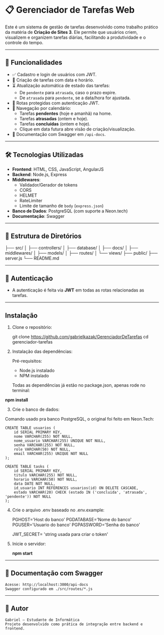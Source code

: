 # 📋 Gerenciador de Tarefas Web

Este é um sistema de gestão de tarefas desenvolvido como trabalho prático da matéria de **Criação de Sites 3**. Ele permite que usuários criem, visualizem e organizem tarefas diárias, facilitando a produtividade e o controle do tempo.

---

## 🚀 Funcionalidades

- ✅ Cadastro e login de usuários com JWT.
- 📆 Criação de tarefas com data e horário.
- ⏳ Atualização automática de estado das tarefas:
  - De `pendente` para `atrasada`, caso o prazo expire.
  - De `atrasada` para `pendente`, se a data/hora for ajustada.
- 🔐 Rotas protegidas com autenticação JWT.
- 🧭 Navegação por calendário:
  - Tarefas **pendentes** (hoje e amanhã) na home.
  - Tarefas **atrasadas** (ontem e hoje).
  - Tarefas **concluídas** (ontem e hoje).
  - Clique em data futura abre visão de criação/visualização.
- 🧾 Documentação com Swagger em `/api-docs`.

---

## 🛠️ Tecnologias Utilizadas

- **Frontend**: HTML, CSS, JavaScript, AngularJS
- **Backend**: Node.js, Express
- **Middlewares**:
  - Validador/Gerador de tokens
  - CORS
  - HELMET
  - RateLimiter
  - Limite de tamanho de `body` (`express.json`)
- **Banco de Dados**: PostgreSQL (com suporte a Neon.tech)
- **Documentação**: Swagger

---

## 📁 Estrutura de Diretórios

├── src/
│   ├── controllers/
│   ├── database/
│   ├── docs/
│   ├── middlewares/
│   ├── models/
│   ├── routes/
│   └── views/
├── public/
├── server.js
└── README.md

---

## 🔐 Autenticação

- A autenticação é feita via **JWT** em todas as rotas relacionadas as tarefas.

---

## Instalação

1. Clone o repositório:

    git clone https://github.com/gabrielkazak/GerenciadorDeTarefas
    cd gerenciador-tarefas

2. Instalação das dependências:

    Pré-requisitos:
    - Node.js instalado
    - NPM instalado

    Todas as dependências já estão no package.json, apenas rode no terminal:

**npm install**

3. Crie o banco de dados:

Comando usado pra banco PostgreSQL, o original foi feito em Neon.Tech:

    CREATE TABLE usuarios (
        id SERIAL PRIMARY KEY,
        nome VARCHAR(255) NOT NULL,
        nome_usuario VARCHAR(255) UNIQUE NOT NULL,
        senha VARCHAR(255) NOT NULL,
        role VARCHAR(50) NOT NULL,
        email VARCHAR(255) UNIQUE NOT NULL
    );

    CREATE TABLE tasks (
        id SERIAL PRIMARY KEY,
        titulo VARCHAR(255) NOT NULL,
        horario VARCHAR(50) NOT NULL,
        data DATE NOT NULL,
        id_usuario INT REFERENCES usuarios(id) ON DELETE CASCADE,
        estado VARCHAR(20) CHECK (estado IN ('concluida', 'atrasada', 'pendente')) NOT NULL
    );

4. Crie o arquivo .env baseado no .env.example:

    PGHOST='Host do banco'
    PGDATABASE='Nome do banco'
    PGUSER='Usuario do banco'
    PGPASSWORD='Senha do banco'

    JWT_SECRET= 'string usada para criar o token'

5. Inicie o servidor:

    **npm start**

---

## 📄 Documentação com Swagger
    Acesse: http://localhost:3000/api-docs
    Swagger configurado em ./src/routes/*.js

---

## 👤 Autor

    Gabriel – Estudante de Informática
    Projeto desenvolvido como prática de integração entre backend e frontend.